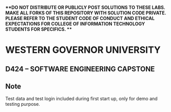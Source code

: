 <strong>**DO NOT DISTRIBUTE OR PUBLICLY POST SOLUTIONS TO THESE LABS. MAKE ALL FORKS OF THIS REPOSITORY WITH SOLUTION CODE PRIVATE. PLEASE REFER TO THE STUDENT CODE OF CONDUCT AND ETHICAL EXPECTATIONS FOR COLLEGE OF INFORMATION TECHNOLOGY STUDENTS FOR SPECIFICS. **</strong>

# WESTERN GOVERNOR UNIVERSITY 
## D424 – SOFTWARE ENGINEERING CAPSTONE


## Note
Test data and test login included during first start up, only for demo and testing purpose.


